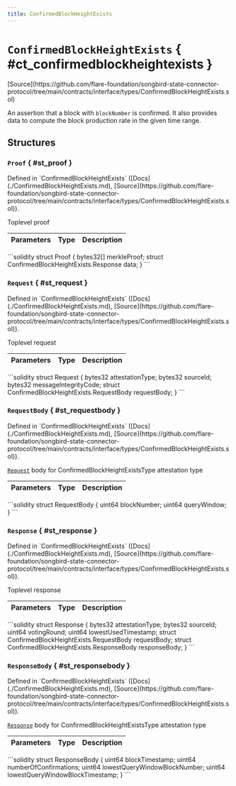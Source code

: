 ```yaml
---
title: ConfirmedBlockHeightExists
---
```


<!-- This is an autogenerated file. Do not edit! -->

# `ConfirmedBlockHeightExists` { #ct_confirmedblockheightexists }

<div class="api-node-source" markdown>
[Source](https://github.com/flare-foundation/songbird-state-connector-protocol/tree/main/contracts/interface/types/ConfirmedBlockHeightExists.sol)
</div>

<div class="api-node-internal" markdown>

An assertion that a block with `blockNumber` is confirmed.
It also provides data to compute the block production rate in the given time range.

</div>

<div class="api-node-type" markdown>

## Structures

<div class="api-node" markdown>

### `Proof` { #st_proof }

<div class="api-node-source" markdown>
Defined in `ConfirmedBlockHeightExists` ([Docs](./ConfirmedBlockHeightExists.md), [Source](https://github.com/flare-foundation/songbird-state-connector-protocol/tree/main/contracts/interface/types/ConfirmedBlockHeightExists.sol)).
</div>

<div class="api-node-internal" markdown>

Toplevel proof

| Parameters | Type | Description |
| ---------- | ---- | ----------- |

</div>
```solidity
struct Proof {
  bytes32[] merkleProof;
  struct ConfirmedBlockHeightExists.Response data;
}
```

</div>

<div class="api-node" markdown>

### `Request` { #st_request }

<div class="api-node-source" markdown>
Defined in `ConfirmedBlockHeightExists` ([Docs](./ConfirmedBlockHeightExists.md), [Source](https://github.com/flare-foundation/songbird-state-connector-protocol/tree/main/contracts/interface/types/ConfirmedBlockHeightExists.sol)).
</div>

<div class="api-node-internal" markdown>

Toplevel request

| Parameters | Type | Description |
| ---------- | ---- | ----------- |

</div>
```solidity
struct Request {
  bytes32 attestationType;
  bytes32 sourceId;
  bytes32 messageIntegrityCode;
  struct ConfirmedBlockHeightExists.RequestBody requestBody;
}
```

</div>

<div class="api-node" markdown>

### `RequestBody` { #st_requestbody }

<div class="api-node-source" markdown>
Defined in `ConfirmedBlockHeightExists` ([Docs](./ConfirmedBlockHeightExists.md), [Source](https://github.com/flare-foundation/songbird-state-connector-protocol/tree/main/contracts/interface/types/ConfirmedBlockHeightExists.sol)).
</div>

<div class="api-node-internal" markdown>

[`Request`](#st_request) body for ConfirmedBlockHeightExistsType attestation type

| Parameters | Type | Description |
| ---------- | ---- | ----------- |

</div>
```solidity
struct RequestBody {
  uint64 blockNumber;
  uint64 queryWindow;
}
```

</div>

<div class="api-node" markdown>

### `Response` { #st_response }

<div class="api-node-source" markdown>
Defined in `ConfirmedBlockHeightExists` ([Docs](./ConfirmedBlockHeightExists.md), [Source](https://github.com/flare-foundation/songbird-state-connector-protocol/tree/main/contracts/interface/types/ConfirmedBlockHeightExists.sol)).
</div>

<div class="api-node-internal" markdown>

Toplevel response

| Parameters | Type | Description |
| ---------- | ---- | ----------- |

</div>
```solidity
struct Response {
  bytes32 attestationType;
  bytes32 sourceId;
  uint64 votingRound;
  uint64 lowestUsedTimestamp;
  struct ConfirmedBlockHeightExists.RequestBody requestBody;
  struct ConfirmedBlockHeightExists.ResponseBody responseBody;
}
```

</div>

<div class="api-node" markdown>

### `ResponseBody` { #st_responsebody }

<div class="api-node-source" markdown>
Defined in `ConfirmedBlockHeightExists` ([Docs](./ConfirmedBlockHeightExists.md), [Source](https://github.com/flare-foundation/songbird-state-connector-protocol/tree/main/contracts/interface/types/ConfirmedBlockHeightExists.sol)).
</div>

<div class="api-node-internal" markdown>

[`Response`](#st_response) body for ConfirmedBlockHeightExistsType attestation type

| Parameters | Type | Description |
| ---------- | ---- | ----------- |

</div>
```solidity
struct ResponseBody {
  uint64 blockTimestamp;
  uint64 numberOfConfirmations;
  uint64 lowestQueryWindowBlockNumber;
  uint64 lowestQueryWindowBlockTimestamp;
}
```

</div>

</div>

